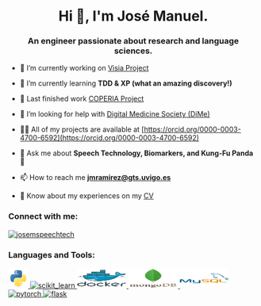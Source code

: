 <h1 align="center">Hi 👋, I'm José Manuel.</h1>
<h3 align="center">An engineer passionate about research and language sciences.</h3>

- 🔭 I’m currently working on [Visia Project](https://gtm.uvigo.es/en/research/grants-supporting-research/)

- 🌱 I’m currently learning **TDD & XP (what an amazing discovery!)**

- 🧭 Last finished work [COPERIA Project](https://coperia.es/)

- 🤝 I’m looking for help with [Digital Medicine Society (DiMe)](https://dimesociety.org/)

- 👨‍💻 All of my projects are available at [https://orcid.org/0000-0003-4700-6592](https://orcid.org/0000-0003-4700-6592)

- 💬 Ask me about **Speech Technology, Biomarkers, and Kung-Fu Panda 🐼**

- 📫 How to reach me **jmramirez@gts.uvigo.es**

- 📄 Know about my experiences on my [CV](https://github.com/JMasr/JMasr/blob/main/CV_2025-Jose_M_Ramirez.pdf)

<h3 align="left">Connect with me:</h3>
<p align="left">
<a href="https://linkedin.com/in/josemspeechtech" target="blank"><img align="center" src="https://raw.githubusercontent.com/rahuldkjain/github-profile-readme-generator/master/src/images/icons/Social/linked-in-alt.svg" alt="josemspeechtech" height="30" width="40" /></a>
</p>

<h3 align="left">Languages and Tools:</h3>
<p align="left">
  <a href="https://www.python.org" target="_blank" rel="noreferrer"> <img src="https://raw.githubusercontent.com/devicons/devicon/master/icons/python/python-original.svg" alt="python" width="40" height="40"/> </a>   
  <a href="https://scikit-learn.org/" target="_blank" rel="noreferrer"> <img src="https://upload.wikimedia.org/wikipedia/commons/0/05/Scikit_learn_logo_small.svg" alt="scikit_learn" width="100" height="40"/> </a> 
  <a href="https://www.docker.com/" target="_blank" rel="noreferrer"> <img src="https://raw.githubusercontent.com/devicons/devicon/master/icons/docker/docker-original-wordmark.svg" alt="docker" width="100" height="40"/> </a> 
  <a href="https://www.mongodb.com/" target="_blank" rel="noreferrer"> <img src="https://raw.githubusercontent.com/devicons/devicon/master/icons/mongodb/mongodb-original-wordmark.svg" alt="mongodb" width="100" height="40"/> </a> 
  <a href="https://www.mysql.com/" target="_blank" rel="noreferrer"> <img src="https://raw.githubusercontent.com/devicons/devicon/master/icons/mysql/mysql-original-wordmark.svg" alt="mysql" width="100" height="40"/> </a> 
  <a href="https://pytorch.org/" target="_blank" rel="noreferrer"> <img src="https://github.com/pytorch/pytorch/raw/main/docs/source/_static/img/pytorch-logo-dark.png" alt="pytorch" width="200" height="40"/> </a> 
  <a href="https://flask.palletsprojects.com/" target="_blank" rel="noreferrer"> <img src="https://flask.palletsprojects.com/en/stable/_images/flask-horizontal.png" alt="flask" width="120" height="40"/> </a>
</p>
